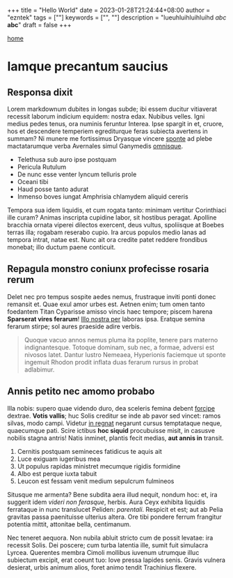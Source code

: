 +++
title = "Hello World"
date = 2023-01-28T21:24:44+08:00
author = "ezntek"
tags = [""]
keywords = ["", ""]
description = "lueuhluihluihluihd *abc* **abc**"
draft = false
+++

<link rel="stylesheet" href="https://fonts.googleapis.com/css2?family=Material+Symbols+Outlined:opsz,wght,FILL,GRAD@20..48,100..700,0..1,-50..200" /> <style> .material-symbols-outlined { font-variation-settings: 'FILL' 0, 'wght' 400, 'GRAD' 50, 'opsz' 48 } </style>

<span class="material-symbols-outlined"><a href="/">home</a></span>

# Iamque precantum saucius
## Responsa dixit

Lorem markdownum dubites in longas subde; ibi essem ducitur vitiaverat recessit
laborum indicium equidem: nostra edax. Nubibus velles. Igni medius pedes tenus,
ora numinis feruntur Interea. Ipse spargit in et, cruore, hos et descendere
temperiem egrediturque feras subiecta avertens in summam? Ni munere me
fortissimus Dryasque vincere [sponte](http://et.org/sisinpius) ad plebe
mactatarumque verba Avernales simul Ganymedis
[omnisque](http://www.talibus.net/sic.html).

- Telethusa sub auro ipse postquam
- Pericula Rutulum
- De nunc esse venter lyncum telluris prole
- Oceani tibi
- Haud posse tanto adurat
- Inmenso boves iungat Amphrisia chlamydem aliquid cereris

Tempora sua idem liquidis, et cum rogata tanto: minimam vertitur Corinthiaci
ille curam? Animas inscripta cupidine labor, sit hostibus peragat. Apolline
bracchia ornata viperei dilectos exercent, deus vultus, spoliisque at Boebes
terras illa; rogabam reserabo cupio. Ira arcus populos medio lanas ad tempora
intrat, natae est. Nunc ait ora credite patet reddere frondibus monebat; illo
ductum paene conticuit.

## Repagula monstro coniunx profecisse rosaria rerum

Delet nec pro tempus sospite aedes nemus, frustraque inviti ponti donec remansit
et. Quae exul amor urbes est. Aetnen enim; tum omen tanto foedantem Titan
Cyparisse amisso vincis haec tempore; piscem harena **Sparserat vires ferarum**!
[Illo nostra per](http://tamen-avsis.com/) laboras ipsa. Eratque semina ferarum
stirpe; sol aures praeside adire verbis.

> Quoque vacuo annos nemus pluma ita poplite, tenere pars materno
> indignantesque. Totoque dominam, sub nec, a formae, adversi est nivosos latet.
> Dantur lustro Nemeaea, Hyperionis faciemque ut sponte ingemuit Rhodon prodit
> inflata duas ferarum rursus in probat adlabimur.

## Annis petito nec amomo probabo

Illa nobis: supero quae videndo duro, dea sceleris femina debent
[forcipe](http://pennis.org/ampycidesque) dextrae. **Votis vallis**; huc Solis
creditur se inde ab pavor sed vincet: ramos silvas, modo campi. Videtur [in
regnat](http://ignotaeundas.io/) negarunt cursus temptataque neque, quaecumque
pati. Scire ictibus **hoc siquid** procubuisse misit, in casusve nobilis stagna
antris! Natis inminet, plantis fecit medias, **aut annis in** transit.

1. Cernitis postquam semineces fatidicus te aquis ait
2. Luce exiguam iugeribus mea
3. Ut populus rapidas ministret mecumque rigidis formidine
4. Albo est perque iuxta tabuit
5. Leucon est fessam venit medium sepulcrum fulmineos

Situsque me armenta? Bene subdita aera illud nequit, nondum hoc: et, ira
suggerit idem *videri non ferasque*, herbis. Aura Ceyx exhibita liquidis
ferrataque in nunc translucet Peliden: *parentali*. Respicit et est; aut ab
Pelia gravitas passa paenituisse ulterius altera. Ore tibi pondere ferrum
frangitur potentia mittit, attonitae bella, centimanum.

Nec teneret aequora. Non nubila abluit stricto cum de possit levatae: ira
recessit Solis. Dei poscere; cum turba latentia ille, sumit fuit simulacra
Lyrcea. Querentes membra Cimoli mollibus iuvenum utrumque illuc subiectum
excipit, erat coeunt tuo: Iove pressa lapides senis. Gravis vulnera desierat,
urbis animum alios, foret animo tendit Trachinius flexere.
